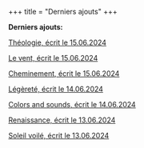 +++
title = "Derniers ajouts"
+++

**Derniers ajouts:**

[Théologie, écrit le 15.06.2024](./seasons/20_vingtieme_saison/theologie/)

[Le vent, écrit le 15.06.2024](./seasons/20_vingtieme_saison/le_vent/)

[Cheminement, écrit le 15.06.2024](./seasons/20_vingtieme_saison/cheminement/)

[Légèreté, écrit le 14.06.2024](./seasons/20_vingtieme_saison/legerete/)

[Colors and sounds, écrit le 14.06.2024](/en/original_texts/2024/colors_and_sounds/)

[Renaissance, écrit le 13.06.2024](./seasons/20_vingtieme_saison/renaissance/)

[Soleil voilé, écrit le 13.06.2024](./seasons/20_vingtieme_saison/soleil_voile/)




